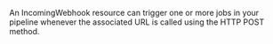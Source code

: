 An IncomingWebhook resource can trigger one or more jobs in your pipeline whenever the associated URL is called using the HTTP POST method. 
